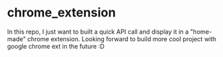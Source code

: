 # chrome_extension

In this repo, I just want to built a quick API call and display it in a "home-made" chrome extension.
Looking forward to build more cool project with google chrome ext in the future :D
